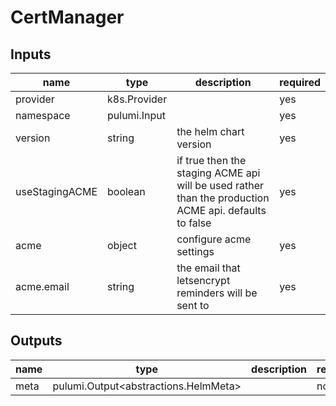 # CertManager

## Inputs

| name           | type                 | description                                                                                           | required |
| -------------- | -------------------- | ----------------------------------------------------------------------------------------------------- | -------- |
| provider       | k8s.Provider         |                                                                                                       | yes      |
| namespace      | pulumi.Input<string> |                                                                                                       | yes      |
| version        | string               | the helm chart version                                                                                | yes      |
| useStagingACME | boolean              | if true then the staging ACME api will be used rather than the production ACME api. defaults to false | yes      |
| acme           | object               | configure acme settings                                                                               | yes      |
| acme.email     | string               | the email that letsencrypt reminders will be sent to                                                  | yes      |

## Outputs

| name | type                                 | description | required |
| ---- | ------------------------------------ | ----------- | -------- |
| meta | pulumi.Output<abstractions.HelmMeta> |             | no       |